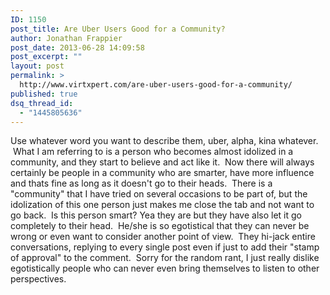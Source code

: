 ```yaml
---
ID: 1150
post_title: Are Uber Users Good for a Community?
author: Jonathan Frappier
post_date: 2013-06-28 14:09:58
post_excerpt: ""
layout: post
permalink: >
  http://www.virtxpert.com/are-uber-users-good-for-a-community/
published: true
dsq_thread_id:
  - "1445805636"
---
```

Use whatever word you want to describe them, uber, alpha, kina whatever.  What I am referring to is a person who becomes almost idolized in a community, and they start to believe and act like it.  Now there will always certainly be people in a community who are smarter, have more influence and thats fine as long as it doesn't go to their heads.  There is a "community" that I have tried on several occasions to be part of, but the idolization of this one person just makes me close the tab and not want to go back.  Is this person smart? Yea they are but they have also let it go completely to their head.  He/she is so egotistical that they can never be wrong or even want to consider another point of view.  They hi-jack entire conversations, replying to every single post even if just to add their "stamp of approval" to the comment.  Sorry for the random rant, I just really dislike egotistically people who can never even bring themselves to listen to other perspectives.